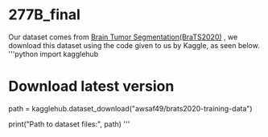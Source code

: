 # 277B_final

Our dataset comes from [Brain Tumor Segmentation(BraTS2020)](https://www.kaggle.com/datasets/awsaf49/brats2020-training-data?resource=download) , we download this dataset using the code given to us by Kaggle, as seen below. 
'''python
import kagglehub

# Download latest version
path = kagglehub.dataset_download("awsaf49/brats2020-training-data")

print("Path to dataset files:", path)
'''

